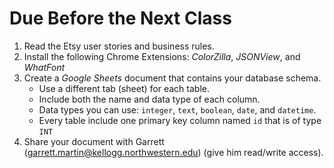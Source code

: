# Due Before the Next Class

1. Read the Etsy user stories and business rules.
2. Install the following Chrome Extensions: _ColorZilla_, _JSONView_, and _WhatFont_
1. Create a _Google Sheets_ document that contains your database schema.
    - Use a different tab (sheet) for each table.
    - Include both the name and data type of each column.
    - Data types you can use: `integer`, `text`, `boolean`, `date`, and `datetime`.
    - Every table include one primary key column named `id` that is of type `INT`
1. Share your document with Garrett (garrett.martin@kellogg.northwestern.edu) (give him read/write access).


